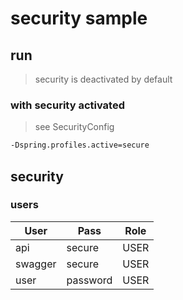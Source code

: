 # security sample

## run
> security is deactivated by default
### with security activated
> see SecurityConfig
```bash
-Dspring.profiles.active=secure
```

## security
### users
| User | Pass | Role |
|---|---|---|
| api | secure | USER |
| swagger | secure | USER |
| user | password | USER |
